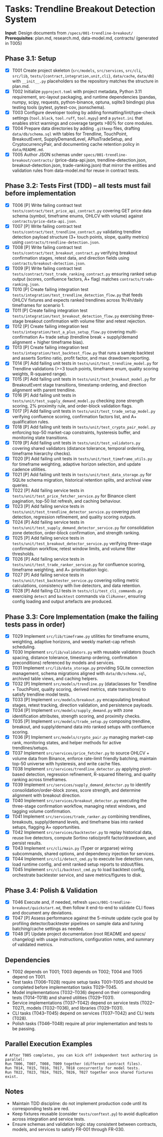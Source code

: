 # Tasks: Trendline Breakout Detection System

**Input**: Design documents from `/specs/001-trendline-breakout/`
**Prerequisites**: plan.md, research.md, data-model.md, contracts/ (generated in T005)

## Phase 3.1: Setup
- [x] T001 Create project skeleton (`src/models`, `src/services`, `src/cli`, `src/lib`, `tests/{contract,integration,unit,cli}`, `data/cache`, `data/db`) with `__init__.py` placeholders so the repository matches the structure in plan.md.
- [x] T002 Initialize `pyproject.toml` with project metadata, Python 3.11 requirement, src-layout packaging, and runtime dependencies (pandas, numpy, scipy, requests, python-binance, optuna, sqlite3 bindings) plus testing tools (pytest, pytest-cov, jsonschema).
- [x] T003 Configure developer tooling by adding formatting/lint/type-check settings (`tool.black`, `tool.ruff`, `tool.mypy`) and a `pytest.ini` that enables strict warnings and coverage targets >80% for core modules.
- [x] T004 Prepare data directories by adding `.gitkeep` files, drafting `data/db/schema.sql` with tables for Trendline, TouchPoint, BreakoutEvent, SupplyDemandLevel, APlusTradeSetup, and CryptocurrencyPair, and documenting cache retention policy in `data/README.md`.
- [x] T005 Author JSON schemas under `specs/001-trendline-breakout/contracts/` (price-data-api.json, trendline-detection.json, breakout-detection.json, trade-ranking.json) that mirror the entities and validation rules from data-model.md for reuse in contract tests.

## Phase 3.2: Tests First (TDD) – all tests must fail before implementation
- [x] T006 [P] Write failing contract test `tests/contract/test_price_api_contract.py` covering GET price data schema (symbol, timeframe enums, OHLCV with volume) against `contracts/price-data-api.json`.
- [x] T007 [P] Write failing contract test `tests/contract/test_trendline_contract.py` validating trendline detection payload structure (3+ touch points, slope, quality metrics) using `contracts/trendline-detection.json`.
- [x] T008 [P] Write failing contract test `tests/contract/test_breakout_contract.py` verifying breakout confirmation stages, retest data, and direction fields using `contracts/breakout-detection.json`.
- [x] T009 [P] Write failing contract test `tests/contract/test_trade_ranking_contract.py` ensuring ranked setup output (scores, confluence factors, A+ flag) matches `contracts/trade-ranking.json`.
- [x] T010 [P] Create failing integration test `tests/integration/test_trendline_detection_flow.py` that feeds OHLCV fixtures and expects ranked trendlines across 1h/4h/daily timeframes for scenario 1.
- [x] T011 [P] Create failing integration test `tests/integration/test_breakout_detection_flow.py` exercising three-stage breakout confirmation with volume filter and retest rejection.
- [x] T012 [P] Create failing integration test `tests/integration/test_a_plus_setup_flow.py` covering multi-confirmation A+ trade setup (trendline break + supply/demand alignment + higher timeframe bias).
- [x] T013 [P] Create failing integration test `tests/integration/test_backtest_flow.py` that runs a sample backtest and asserts Sortino ratio, profit factor, and max drawdown reporting.
- [x] T014 [P] Add failing unit tests in `tests/unit/test_trendline_model.py` for Trendline validations (>=3 touch points, timeframe enum, quality scoring weights, R-squared range).
- [x] T015 [P] Add failing unit tests in `tests/unit/test_breakout_model.py` for BreakoutEvent stage transitions, timestamp ordering, and direction alignment with parent trendline.
- [x] T016 [P] Add failing unit tests in `tests/unit/test_supply_demand_model.py` checking zone strength scoring, 2% proximity rule, and order-block validation flags.
- [x] T017 [P] Add failing unit tests in `tests/unit/test_trade_setup_model.py` verifying confluence scoring, confirmation factors list, and A+ qualification rules.
- [x] T018 [P] Add failing unit tests in `tests/unit/test_crypto_pair_model.py` enforcing top-50 market-cap constraints, hysteresis buffer, and monitoring state transitions.
- [x] T019 [P] Add failing unit tests in `tests/unit/test_validators.py` covering shared validators (distance tolerance, temporal ordering, timeframe hierarchy checks).
- [x] T020 [P] Add failing unit tests in `tests/unit/test_timeframe_utils.py` for timeframe weighting, adaptive horizon selection, and update cadence utilities.
- [x] T021 [P] Add failing unit tests in `tests/unit/test_data_storage.py` for SQLite schema migration, historical retention splits, and archival view queries.
- [x] T022 [P] Add failing service tests in `tests/unit/test_price_fetcher_service.py` for Binance client pagination, top-50 list refresh, and caching behaviour.
- [x] T023 [P] Add failing service tests in `tests/unit/test_trendline_detector_service.py` covering pivot detection, regression refinement, and quality scoring outputs.
- [x] T024 [P] Add failing service tests in `tests/unit/test_supply_demand_detector_service.py` for consolidation zone detection, order-block confirmation, and strength ranking.
- [x] T025 [P] Add failing service tests in `tests/unit/test_breakout_detector_service.py` verifying three-stage confirmation workflow, retest window limits, and volume filter thresholds.
- [x] T026 [P] Add failing service tests in `tests/unit/test_trade_ranker_service.py` for confluence scoring, timeframe weighting, and A+ prioritisation logic.
- [x] T027 [P] Add failing service tests in `tests/unit/test_backtester_service.py` covering rolling metric calculations, consistency with live detectors, and data retention.
- [x] T028 [P] Add failing CLI tests in `tests/cli/test_cli_commands.py` exercising `detect` and `backtest` commands via `CliRunner`, ensuring config loading and output artefacts are produced.

## Phase 3.3: Core Implementation (make the failing tests pass in order)
- [x] T029 Implement `src/lib/timeframe.py` utilities for timeframe enums, weighting, adaptive horizons, and weekly market-cap refresh scheduling.
- [x] T030 Implement `src/lib/validators.py` with reusable validators (touch spacing, distance tolerance, timestamp ordering, confirmation preconditions) referenced by models and services.
- [x] T031 Implement `src/lib/data_storage.py` providing SQLite connection management, schema migrations aligned with `data/db/schema.sql`, archived table views, and caching helpers.
- [x] T032 [P] Implement `src/models/trendline.py` (dataclasses for Trendline + TouchPoint, quality scoring, derived metrics, state transitions) to satisfy trendline model tests.
- [x] T033 [P] Implement `src/models/breakout.py` encapsulating breakout stages, retest tracking, direction validation, and persistence payloads.
- [x] T034 [P] Implement `src/models/supply_demand.py` with zone identification attributes, strength scoring, and proximity checks.
- [x] T035 [P] Implement `src/models/trade_setup.py` composing trendline, breakout, and supply/demand data into ranked setups with confluence scoring.
- [x] T036 [P] Implement `src/models/crypto_pair.py` managing market-cap rank, monitoring states, and helper methods for active trendlines/setups.
- [x] T037 Implement `src/services/price_fetcher.py` to source OHLCV + volume data from Binance, enforce rate-limit friendly batching, maintain top-50 universe with hysteresis, and write cache files.
- [x] T038 Implement `src/services/trendline_detector.py` applying pivot-based detection, regression refinement, R-squared filtering, and quality ranking across timeframes.
- [x] T039 Implement `src/services/supply_demand_detector.py` to identify consolidation/order-block zones, score strength, and determine alignment with breakout direction.
- [x] T040 Implement `src/services/breakout_detector.py` executing the three-stage confirmation workflow, managing retest windows, and tagging volume confirmation.
- [x] T041 Implement `src/services/trade_ranker.py` combining trendlines, breakouts, supply/demand levels, and timeframe bias into ranked setups, flagging A+ opportunities.
- [x] T042 Implement `src/services/backtester.py` to replay historical data, reuse live detectors, compute Sortino ratio/profit factor/drawdown, and persist results.
- [x] T043 Implement `src/cli/main.py` (Typer or argparse) wiring subcommands, shared options, and dependency injection for services.
- [x] T044 Implement `src/cli/detect_cmd.py` to execute live detection runs, load runtime config, and emit ranked setup reports to stdout/files.
- [x] T045 Implement `src/cli/backtest_cmd.py` to load backtest config, orchestrate backtester service, and save metrics/figures to disk.

## Phase 3.4: Polish & Validation
- [x] T046 Execute and, if needed, refresh `specs/001-trendline-breakout/quickstart.md`, then follow it end-to-end to validate CLI flows and document any deviations.
- [x] T047 [P] Assess performance against the 5-minute update cycle goal by profiling detector/backtester pipelines on sample data and tuning batching/cache settings as needed.
- [x] T048 [P] Update project documentation (root README and specs/ changelog) with usage instructions, configuration notes, and summary of validated metrics.

## Dependencies
- T002 depends on T001; T003 depends on T002; T004 and T005 depend on T001.
- Test tasks (T006–T028) require setup tasks T001–T005 and should be completed before implementation tasks T029–T045.
- Model implementations (T032–T036) depend on their corresponding tests (T014–T018) and shared utilities (T029–T031).
- Service implementations (T037–T042) depend on service tests (T022–T027), models (T032–T036), and libraries (T029–T031).
- CLI tasks (T043–T045) depend on services (T037–T042) and CLI tests (T028).
- Polish tasks (T046–T048) require all prior implementation and tests to be passing.

## Parallel Execution Examples
```
# After T005 completes, you can kick off independent test authoring in parallel:
Run T006, T007, T008, T009 together (different contract files).
Run T014, T015, T016, T017, T018 concurrently for model tests.
Run T022, T023, T024, T025, T026, T027 together once shared fixtures exist.
```

## Notes
- Maintain TDD discipline: do not implement production code until its corresponding tests are red.
- Keep fixtures reusable (consider `tests/conftest.py`) to avoid duplication across integration and service tests.
- Ensure schemas and validation logic stay consistent between contracts, models, and services to satisfy FR-001 through FR-030.




